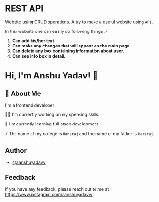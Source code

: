 # REST API

Website using CRUD operations.
A try to make a useful website using `API`.

In this website one can easily do following things :-

1. **Can add his/her text.**
2. **Can make any changes that will appear on the main page.**
3. **Can delete any box containing information about user.**
4. **Can see info box in detail.** 


# Hi, I'm Anshu Yadav! 👋

## 🚀 About Me

I'm a frontend developer

👩‍💻 I'm currently working on my speaking skills.

🧠 I'm currently learning full stack development.

⚡️ The name of my college is `Hansraj` and the name of my father is `Hansraj`.


## Author

- [@aanshuyadavv](https://github.com/aanshuyadavv)

## Feedback

If you have any feedback, please reach out to me at https://www.instagram.com/aanshuyadavv/
